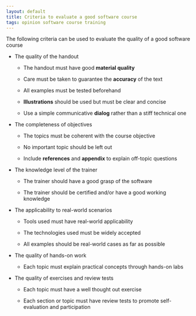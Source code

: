 ```yaml
---
layout: default
title: Criteria to evaluate a good software course
tags: opinion software course training
---
```


The following criteria can be used to evaluate the quality of a good
software course

- The quality of the handout

    - The handout must have good **material quality**

    - Care must be taken to guarantee the **accuracy** of the text

    - All examples must be tested beforehand

    - **Illustrations** should be used but must be clear and concise

    - Use a simple communicative **dialog** rather than a stiff
        technical one

- The completeness of objectives

    - The topics must be coherent with the course objective

    - No important topic should be left out

    - Include **references** and **appendix** to explain off-topic
        questions

- The knowledge level of the trainer

    - The trainer should have a good grasp of the software

    - The trainer should be certified and/or have a good working
        knowledge

- The applicability to real-world scenarios

    - Tools used must have real-world applicability

    - The technologies used must be widely accepted

    - All examples should be real-world cases as far as possible

- The quality of hands-on work

    - Each topic must explain practical concepts through hands-on labs

- The quality of exercises and review tests

    - Each topic must have a well thought out exercise

    - Each section or topic must have review tests to promote
        self-evaluation and participation
